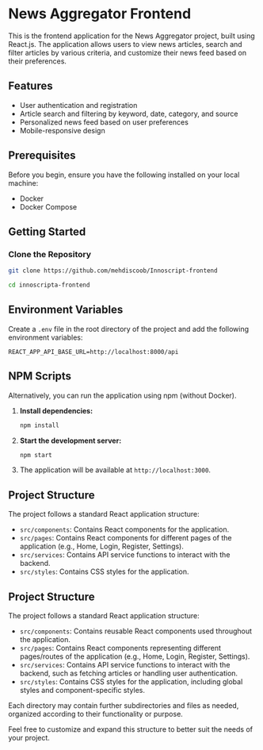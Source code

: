 # News Aggregator Frontend

This is the frontend application for the News Aggregator project, built using React.js. The application allows users to view news articles, search and filter articles by various criteria, and customize their news feed based on their preferences.

## Features

- User authentication and registration
- Article search and filtering by keyword, date, category, and source
- Personalized news feed based on user preferences
- Mobile-responsive design

## Prerequisites

Before you begin, ensure you have the following installed on your local machine:

- Docker
- Docker Compose

## Getting Started

### Clone the Repository

```bash
git clone https://github.com/mehdiscoob/Innoscript-frontend
```
```bash
cd innoscripta-frontend
```
## Environment Variables

Create a `.env` file in the root directory of the project and add the following environment variables:

```env
REACT_APP_API_BASE_URL=http://localhost:8000/api
```
## NPM Scripts

Alternatively, you can run the application using npm (without Docker).

1. **Install dependencies:**

    ```bash
    npm install
    ```

2. **Start the development server:**

    ```bash
    npm start
    ```

3. The application will be available at `http://localhost:3000`.

## Project Structure

The project follows a standard React application structure:

- `src/components`: Contains React components for the application.
- `src/pages`: Contains React components for different pages of the application (e.g., Home, Login, Register, Settings).
- `src/services`: Contains API service functions to interact with the backend.
- `src/styles`: Contains CSS styles for the application.
## Project Structure

The project follows a standard React application structure:

- `src/components`: Contains reusable React components used throughout the application.
- `src/pages`: Contains React components representing different pages/routes of the application (e.g., Home, Login, Register, Settings).
- `src/services`: Contains API service functions to interact with the backend, such as fetching articles or handling user authentication.
- `src/styles`: Contains CSS styles for the application, including global styles and component-specific styles.

Each directory may contain further subdirectories and files as needed, organized according to their functionality or purpose.

Feel free to customize and expand this structure to better suit the needs of your project.
